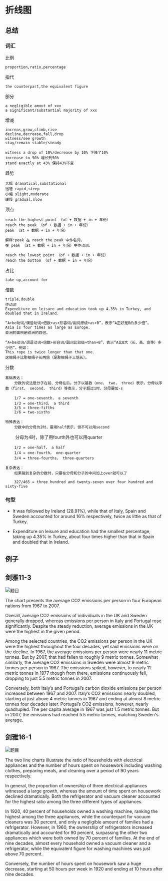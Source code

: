 # 折线图

## 总结

### 词汇

比例

    proportion,ratio,percentage

指代

    the counterpart,the equivalent figure

部分

    a negligible amout of xxx
    a significant/substantial majority of xxx

增减

    increas,grow,climb,rise
    decline,decrease,fall,drop
    witness/see growth
    stay/remain stable/steady

    witness a drop of 10%/decrease by 10% 下降了10%
    increase to 50% 增长到50%
    stand exactly at 43% 保持43%不变

趋势

    大幅 dramatical,substational
    迅速 rapid,steep
    小幅 slight,moderate
    缓慢 gradual,slow

顶点

    reach the highest point （of + 数据 + in + 年份）
    reach the peak （of + 数据 + in + 年份）
    peak （at + 数据 + in + 年份）

    解释:peak 在 reach the peak 中作名词，
    在 peak （at + 数据 + in + 年份）中作动词。

    reach the lowest point （of + 数据 + in + 年份）
    reach the bottom （of + 数据 + in + 年份）

占比

    take up,account for

倍数

    triple,double
    作动词
    Expenditure on leisure and education took up 4.35% in Turkey, and doubled that in Ireland.

    “A+be动词/谓语动词+倍数+as+形容词/副词原级+as+B”，表示“A正好是B的多少倍”。
    Asia is four times as large as Europe.
    亚洲的面积是欧洲的四倍。

    “A+be动词/谓语动词+倍数+形容词/副词比较级+than+B”，表示“A比B大（长、高、宽等）多少倍”。例如：
    This rope is twice longer than that one.
    这根绳子比那根绳子长两倍（是那根绳子三倍长）。

分数

    基础表达：
        分数的说法是分子在前、分母在后。分子以基数（one， two， three）表示，分母以序数（first， second， third）等表示，分子超过1时，分母要加-s
    
        1/7 = one-seventh， a seventh
        1/3 = one-third， a third
        3/5 = three-fifths
        2/6 = two-sixths

    特殊表达：
        分数中的分母为2时，要用half表示，但不可以用second
　　    分母为4时，除了用fourth外也可以用quarter

        1/2 = one-half， a half
        1/4 = one-fourth， one-quarter
        3/4 = three-fourths， three-quarters

    复杂表达：
        如果碰到复杂的分数时，只要在分母和分子的中间加上over就可以了

        327/465 = three hundred and twenty-seven over four hundred and sixty-five

### 句型

+ It was followed by Ireland (28.91%), while that of Italy, Spain and Sweden accounted for around 16% respectively, twice as little as that of Turkey.

+ Expenditure on leisure and education had the smallest percentage, taking up 4.35% in Turkey, about four times higher than that in Spain and doubled that in Ireland.

## 例子

## 剑雅11-3

![题目](https://www.ieltsbuddy.com/images/ielts-line-graph-sample-answer.jpg)

The chart presents the average CO2 emissions per person in four European nations from 1967 to 2007.

Overall, average CO2 emissions of individuals in the UK and Sweden generally dropped, whereas emissions per person in Italy and Portugal rose significantly. Despite the steady reduction, average emissions in the UK were the highest in the given period.

Among the selected countries, the CO2 emissions per person in the UK were the highest throughout the four decades, yet said emissions were on the decline. In 1967, the average emissions per person were nearly 11 metric tonnes. But by 2007, that had fallen to roughly 9 metric tonnes. Somewhat similarly, the average CO2 emissions in Sweden were almost 9 metric tonnes per person in 1967. The emissions spiked, however, to nearly 11 metric tonnes in 1977 though from there, emissions continuously fell, dropping to just 5.5 metric tonnes in 2007.

Conversely, both Italy’s and Portugal’s carbon dioxide emissions per person increased between 1967 and 2007. Italy’s CO2 emissions nearly doubled, starting at just above 4 metric tonnes in 1967 and ending at almost 8 metric tonnes four decades later. Portugal’s CO2 emissions, however, nearly quadrupled. The per capita average in 1967 was just 1.5 metric tonnes. But in 2007, the emissions had reached 5.5 metric tonnes, matching Sweden's average.

## 剑雅16-1

![题目](https://ieltscat-oss.xdf.cn/1004/1618277454730992.png)

The two line charts illustrate the ratio of households with electrical appliances and the number of hours spent on housework including washing clothes, preparing meals, and cleaning over a period of 90 years respectively.

In general, the proportion of ownership of three electrical appliances witnessed a large growth, whereas the amount of time spent on housework declined dramatically. Both the refrigerator and vacuum cleaner accounted for the highest ratio among the three different types of appliances.

In 1920, 40 percent of households owned a washing machine, ranking the highest among the three appliances, while the counterpart for vacuum cleaners was 30 percent, and only a negligible amount of families had a refrigerator. However, in 1960, the ownership of refrigerators increased dramatically and accounted for 90 percent, surpassing the other two appliances which were both owned by 70 percent of families. At the end of nine decades, almost every household owned a vacuum cleaner and a refrigerator, while the equivalent figure for washing machines was just above 70 percent.

Conversely, the number of hours spent on housework saw a huge decrease, starting at 50 hours per week in 1920 and ending at 10 hours after nine decades.
